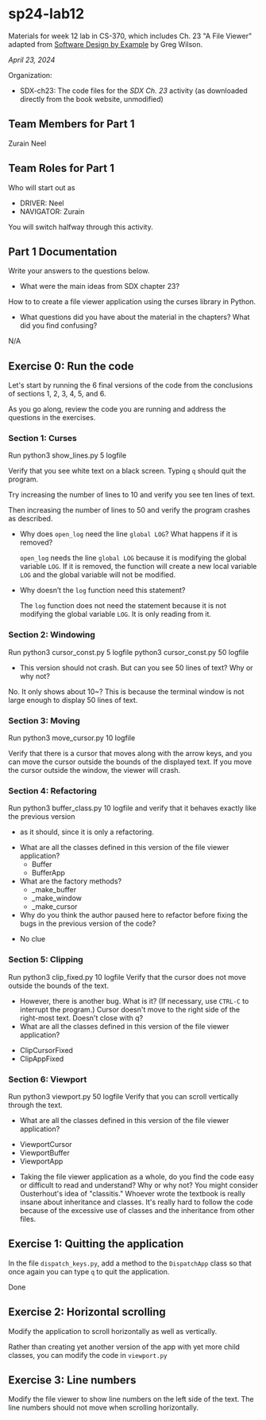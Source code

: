 # sp24-lab12
Materials for week 12 lab in CS-370, which includes Ch. 23 "A File Viewer" adapted from [Software Design by Example](https://third-bit.com/sdxpy/) by Greg Wilson.

_April 23, 2024_

Organization:
* SDX-ch23: The code files for the _SDX Ch. 23_ activity (as downloaded directly from the book website, unmodified) 

## Team Members for Part 1
Zurain
Neel

## Team Roles for Part 1
Who will start out as
* DRIVER: Neel
* NAVIGATOR: Zurain

You will switch halfway through this activity.

## Part 1 Documentation

Write your answers to the questions below.

* What were the main ideas from SDX chapter 23?

How to to create a file viewer application using the curses library in Python.

* What questions did you have about the material in the chapters? What did you find confusing?

N/A

## Exercise 0: Run the code

Let's start by running the 6 final versions of the code from 
the conclusions of sections 1, 2, 3, 4, 5, and 6.

As you go along, review the code you are running and address the questions 
in the exercises.

### Section 1: Curses
Run
    python3 show_lines.py 5 logfile

Verify that you see white text on a black screen. 
Typing `q` should quit the program.

Try increasing the number of lines to 10 and verify you see ten lines of text.

Then increasing the number of lines to 50 and verify the program crashes as described.

* Why does `open_log` need the line `global LOG`? What happens if it is removed?

    `open_log` needs the line `global LOG` because it is modifying the global variable `LOG`. If it is removed, the function will create a new local variable `LOG` and the global variable will not be modified.

* Why doesn’t the `log` function need this statement?

    The `log` function does not need the statement because it is not modifying the global variable `LOG`. It is only reading from it.

### Section 2: Windowing
Run
    python3 cursor_const.py 5 logfile
    python3 cursor_const.py 50 logfile

* This version should not crash. But can you see 50 lines of text? Why or why not?

No. It only shows about 10~? This is because the terminal window is not large enough to display 50 lines of text.

### Section 3: Moving
Run 
    python3 move_cursor.py 10 logfile

Verify that there is a cursor that moves along with the arrow keys, 
and you can move the cursor outside the bounds of the displayed text.
If you move the cursor outside the window, the viewer will crash.

### Section 4: Refactoring
Run 
    python3 buffer_class.py 10 logfile
and verify that it behaves exactly like the previous version 
- as it should, since it is only a refactoring. 

* What are all the classes defined in this version of the file viewer application?
  - Buffer
  - BufferApp
* What are the factory methods?
  - _make_buffer
  - _make_window
  - _make_cursor
* Why do you think the author paused here to refactor before fixing the bugs in the previous version of the code?
- No clue

### Section 5: Clipping
Run
    python3 clip_fixed.py 10 logfile
Verify that the cursor does not move outside the bounds of the text.

* However, there is another bug. What is it? (If necessary, use `CTRL-C` to interrupt the program.)
Cursor doesn't move to the right side of the right-most text.
Doesn't close with q?
* What are all the classes defined in this version of the file viewer application?
- ClipCursorFixed
- ClipAppFixed

### Section 6: Viewport
Run
    python3 viewport.py 50 logfile
Verify that you can scroll vertically through the text.
* What are all the classes defined in this version of the file viewer application?
- ViewportCursor
- ViewportBuffer
- ViewportApp
* Taking the file viewer application as a whole, do you find the code easy or difficult to read and understand? Why or why not? You might consider Ousterhout's idea of "classitis."
Whoever wrote the textbook is really insane about inheritance and classes. It's really hard to follow the code because of the excessive use of classes and the inheritance from other files.

## Exercise 1: Quitting the application

In the file `dispatch_keys.py`, add a method to the `DispatchApp` class so that once again you can type `q` to quit the application.

Done

## Exercise 2: Horizontal scrolling

Modify the application to scroll horizontally as well as vertically.

Rather than creating yet another version of the app with 
yet more child classes, you can modify the code in `viewport.py`

## Exercise 3: Line numbers

Modify the file viewer to show line numbers on the left side of the text.
The line numbers should not move when scrolling horizontally.